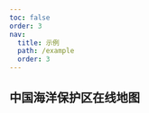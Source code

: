 ```yaml
---
toc: false
order: 3
nav:
  title: 示例
  path: /example
  order: 3
---
```


## 中国海洋保护区在线地图

<code src= './marineConservation/index.tsx' compact="true" defaultShowCode></code>
